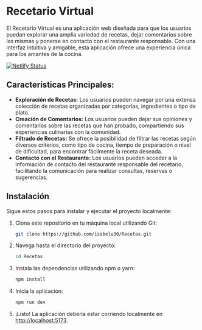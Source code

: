 # Recetario Virtual

El Recetario Virtual es una aplicación web diseñada para que los usuarios puedan explorar una amplia variedad de recetas, dejar comentarios sobre las mismas y ponerse en contacto con el restaurante responsable. Con una interfaz intuitiva y amigable, esta aplicación ofrece una experiencia única para los amantes de la cocina.

[![Netlify Status](https://api.netlify.com/api/v1/badges/1d87c331-cc63-4e61-8eeb-713a2cecba93/deploy-status)](https://app.netlify.com/projects/by-isabella-cookbook/deploys)

## Características Principales:

- **Exploración de Recetas:** Los usuarios pueden navegar por una extensa colección de recetas organizadas por categorías, ingredientes o tipo de plato.
- **Creación de Comentarios:** Los usuarios pueden dejar sus opiniones y comentarios sobre las recetas que han probado, compartiendo sus experiencias culinarias con la comunidad.
- **Filtrado de Recetas:** Se ofrece la posibilidad de filtrar las recetas según diversos criterios, como tipo de cocina, tiempo de preparación o nivel de dificultad, para encontrar fácilmente la receta deseada.
- **Contacto con el Restaurante:** Los usuarios pueden acceder a la información de contacto del restaurante responsable del recetario, facilitando la comunicación para realizar consultas, reservas o sugerencias.

## Instalación

Sigue estos pasos para instalar y ejecutar el proyecto localmente:

1. Clona este repositorio en tu máquina local utilizando Git:

    ```bash
    git clone https://github.com/isabelv30/Recetas.git
    ```

2. Navega hasta el directorio del proyecto:

    ```bash
    cd Recetas
    ```

3. Instala las dependencias utilizando npm o yarn:

    ```bash
    npm install
    ```

4. Inicia la aplicación:

    ```bash
    npm run dev
    ```

5. ¡Listo! La aplicación debería estar corriendo localmente en [http://localhost:5173](http://localhost:5173).


